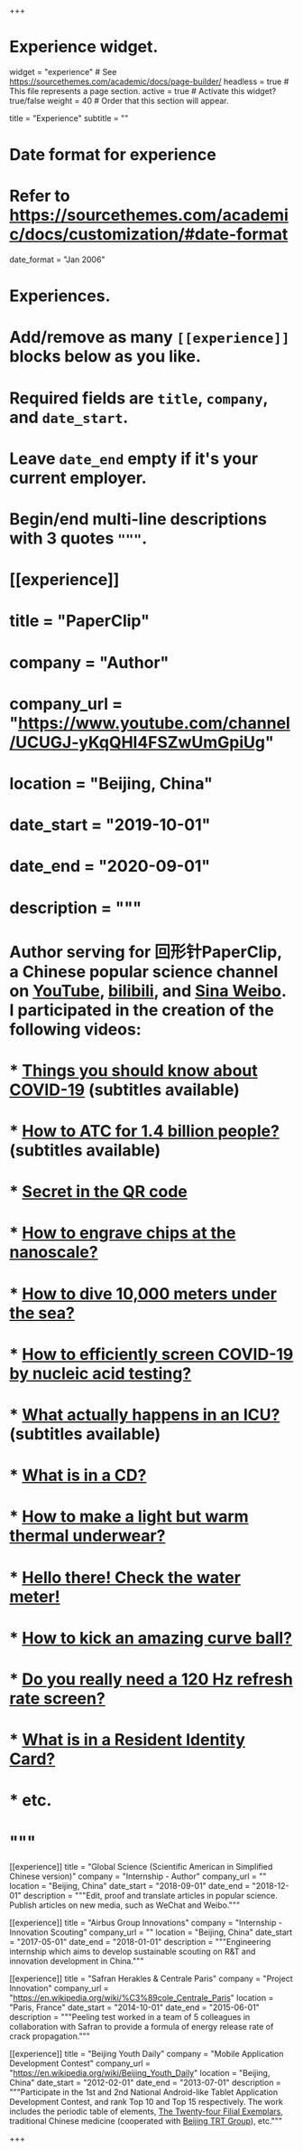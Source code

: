 +++
# Experience widget.
widget = "experience"  # See https://sourcethemes.com/academic/docs/page-builder/
headless = true  # This file represents a page section.
active = true  # Activate this widget? true/false
weight = 40  # Order that this section will appear.

title = "Experience"
subtitle = ""

# Date format for experience
#   Refer to https://sourcethemes.com/academic/docs/customization/#date-format
date_format = "Jan 2006"

# Experiences.
#   Add/remove as many `[[experience]]` blocks below as you like.
#   Required fields are `title`, `company`, and `date_start`.
#   Leave `date_end` empty if it's your current employer.
#   Begin/end multi-line descriptions with 3 quotes `"""`.
# [[experience]]
#  title = "PaperClip"
#  company = "Author"
#  company_url = "https://www.youtube.com/channel/UCUGJ-yKqQHl4FSZwUmGpiUg"
#  location = "Beijing, China"
#  date_start = "2019-10-01"
#  date_end = "2020-09-01"
#  description = """
#  Author serving for 回形针PaperClip, a Chinese popular science channel on [YouTube](https://www.youtube.com/channel/UCUGJ-yKqQHl4FSZwUmGpiUg), [bilibili](https://space.bilibili.com/258150656), and [Sina Weibo](https://weibo.com/p/1005056414205745). I participated in the creation of the following videos:
#  * [Things you should know about COVID-19](https://youtu.be/0ySYM4kRJVY) (subtitles available)
#  * [How to ATC for 1.4 billion people?](https://youtu.be/5ZphSjh1ngU) (subtitles available)
#  * [Secret in the QR code](https://youtu.be/XW8sgT_D0To)
#  * [How to engrave chips at the nanoscale?](https://youtu.be/Co7-_d1NjkM)
#  * [How to dive 10,000 meters under the sea?](https://youtu.be/INUb-e0R89g)
#  * [How to efficiently screen COVID-19 by nucleic acid testing?](https://youtu.be/jMN8vKV339Q)
#  * [What actually happens in an ICU?](https://youtu.be/yMkJxLybIsY) (subtitles available)
#  * [What is in a CD?](https://youtu.be/iygjJ8M7jnM)
#  * [How to make a light but warm thermal underwear?](https://youtu.be/3DWsh-Tiyiw)
#  * [Hello there! Check the water meter!](https://youtu.be/LDjPZBbQ_JI)
#  * [How to kick an amazing curve ball?](https://youtu.be/GKXxcgL5Hvg)
#  * [Do you really need a 120 Hz refresh rate screen?](https://youtu.be/8qT2anaI884)
#  * [What is in a Resident Identity Card?](https://youtu.be/n-FAYmSpopQ)
#  * etc.
#  """

[[experience]]
  title = "Global Science (Scientific American in Simplified Chinese version)"
  company = "Internship - Author"
  company_url = ""
  location = "Beijing, China"
  date_start = "2018-09-01"
  date_end = "2018-12-01"
  description = """Edit, proof and translate articles in popular science. Publish articles on new media, such as WeChat and Weibo."""

[[experience]]
  title = "Airbus Group Innovations"
  company = "Internship - Innovation Scouting"
  company_url = ""
  location = "Beijing, China"
  date_start = "2017-05-01"
  date_end = "2018-01-01"
  description = """Engineering internship which aims to develop sustainable scouting on R&T and innovation development in China."""

[[experience]]
  title = "Safran Herakles & Centrale Paris"
  company = "Project Innovation"
  company_url = "https://en.wikipedia.org/wiki/%C3%89cole_Centrale_Paris"
  location = "Paris, France"
  date_start = "2014-10-01"
  date_end = "2015-06-01"
  description = """Peeling test worked in a team of 5 colleagues in collaboration with Safran to provide a formula of energy release rate of crack propagation."""

[[experience]]
  title = "Beijing Youth Daily"
  company = "Mobile Application Development Contest"
  company_url = "https://en.wikipedia.org/wiki/Beijing_Youth_Daily"
  location = "Beijing, China"
  date_start = "2012-02-01"
  date_end = "2013-07-01"
  description = """Participate in the 1st and 2nd National Android-like Tablet Application Development Contest, and rank Top 10 and Top 15 respectively. The work includes the periodic table of elements, [The Twenty-four Filial Exemplars](https://en.wikipedia.org/wiki/The_Twenty-four_Filial_Exemplars), traditional Chinese medicine (cooperated with [Beijing TRT Group](https://en.wikipedia.org/wiki/Tong_Ren_Tang)), etc."""

+++
